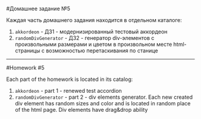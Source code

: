 #Домашнее задание №5

Каждая часть домашнего задания находится в отдельном каталоге:

1. `akkordeon` - ДЗ1 - модернизированный тестовый аккордеон 
2. `randomDivGenerator` - ДЗ2 - генератор div-элементов с произвольными размерами и цветом в произвольном месте html-страницы с возможностью перетаскивания по станице 
______

#Homework #5

Each part of the homework is located in its catalog:

1. `akkordeon` - part 1 - renewed test accordion
2. `randomDivGenerator` - part 2 - div elements generator. Each new created div element has random sizes and color and is located in random place of the html page. Div elements have drag&drop ability